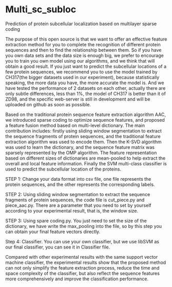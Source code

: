 
# Multi_sc_subloc
Prediction of protein subcellular localization based on multilayer sparse coding


The purpose of this open source is that we want to offer an effective feature extraction method for you to complete the recognition of different protein sequences and then to find the relationship between them. So if you have you own data sets and the data size is enough big, we prefer to encourage you to train you own model using our algorithms, and we think that will obtain a good result. If you just want to predict the subcellular locations of a few protein sequences, we recommend you to use the model trained by CH317(the bigger datasets used in our experiment), because statistically speaking, the more data you have, the more accurate the model is. And we have tested the performance of 2 datasets on each other, actually there are only subtle differences, less than 1%, the model of CH317 is better than it of ZD98, and the specific web-server is still in development and will be uploaded on github as soon as possible. 

Based on the traditional protein sequence feature extraction algorithm AAC, we introduced sparse coding to optimize sequence features, and proposed a feature fusion method based on multi-level dictionary. The main contribution includes: firstly using sliding window segmentation to extract the sequence fragments of protein sequences, and the traditional feature extraction algorithm was used to encode them. Then the K-SVD algorithm was used to learn the dictionary, and the sequence feature matrix was sparsely represented by the OMP algorithm. The feature representation based on different sizes of dictionaries are mean-pooled to help extract the overall and local feature information. Finally the SVM multi-class classifier is used to predict the subcellular location of the proteins.

STEP 1:
Change your data format into csv file, one file represents the protein sequences, and the other represents the corresponding labels.

STEP 2:
Using sliding window segmentation to extract the sequence fragments of protein sequences, the code file is cut_piece.py and piece_aac.py.
There are a parameter that you need to set by yourself according to your experimental result, that is, the window size.

STEP 3:
Using spare coding.py. You just need to set the size of the dictionary, we have write the max_pooling into the file, so by this step you can obtain your final feature vectors directly.

Step 4:
Classifier. You can use your own classifier, but we use libSVM as our final classifier, you can see it in Classifier file.

Compared with other experimental results with the same support vector machine classifier, the experimental results show that the proposed method can not only simplify the feature extraction process, reduce the time and space complexity of the classifier, but also reflect the sequence features more comprehensively and improve the classification performance. 


